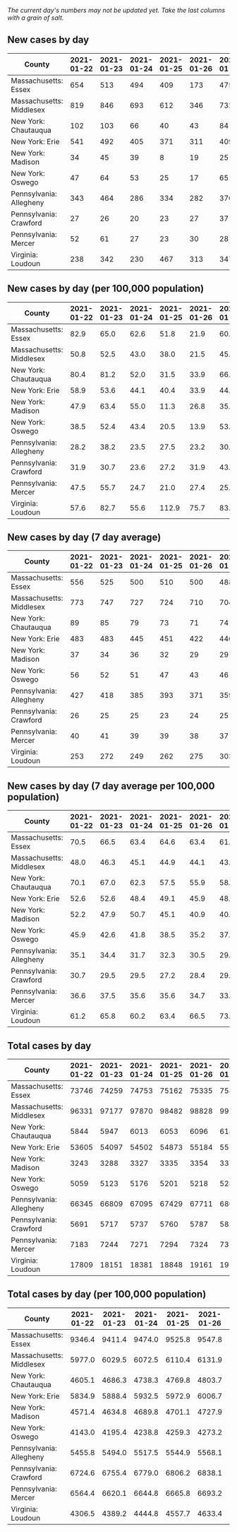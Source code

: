 _The current day's numbers may not be updated yet. Take the last columns with a grain of salt._
## New cases by day

| County | 2021-01-22 | 2021-01-23 | 2021-01-24 | 2021-01-25 | 2021-01-26 | 2021-01-27 | 2021-01-28 |
| --- | --- | --- | --- | --- | --- | --- | --- |
| Massachusetts: Essex | 654 | 513 | 494 | 409 | 173 | 475 |  |
| Massachusetts: Middlesex | 819 | 846 | 693 | 612 | 346 | 732 |  |
| New York: Chautauqua | 102 | 103 | 66 | 40 | 43 | 84 |  |
| New York: Erie | 541 | 492 | 405 | 371 | 311 | 409 |  |
| New York: Madison | 34 | 45 | 39 | 8 | 19 | 25 |  |
| New York: Oswego | 47 | 64 | 53 | 25 | 17 | 65 |  |
| Pennsylvania: Allegheny | 343 | 464 | 286 | 334 | 282 | 376 |  |
| Pennsylvania: Crawford | 27 | 26 | 20 | 23 | 27 | 37 |  |
| Pennsylvania: Mercer | 52 | 61 | 27 | 23 | 30 | 28 |  |
| Virginia: Loudoun | 238 | 342 | 230 | 467 | 313 | 347 |  |

## New cases by day (per 100,000 population)

| County | 2021-01-22 | 2021-01-23 | 2021-01-24 | 2021-01-25 | 2021-01-26 | 2021-01-27 | 2021-01-28 |
| --- | --- | --- | --- | --- | --- | --- | --- |
| Massachusetts: Essex | 82.9 | 65.0 | 62.6 | 51.8 | 21.9 | 60.2 |  |
| Massachusetts: Middlesex | 50.8 | 52.5 | 43.0 | 38.0 | 21.5 | 45.4 |  |
| New York: Chautauqua | 80.4 | 81.2 | 52.0 | 31.5 | 33.9 | 66.2 |  |
| New York: Erie | 58.9 | 53.6 | 44.1 | 40.4 | 33.9 | 44.5 |  |
| New York: Madison | 47.9 | 63.4 | 55.0 | 11.3 | 26.8 | 35.2 |  |
| New York: Oswego | 38.5 | 52.4 | 43.4 | 20.5 | 13.9 | 53.2 |  |
| Pennsylvania: Allegheny | 28.2 | 38.2 | 23.5 | 27.5 | 23.2 | 30.9 |  |
| Pennsylvania: Crawford | 31.9 | 30.7 | 23.6 | 27.2 | 31.9 | 43.7 |  |
| Pennsylvania: Mercer | 47.5 | 55.7 | 24.7 | 21.0 | 27.4 | 25.6 |  |
| Virginia: Loudoun | 57.6 | 82.7 | 55.6 | 112.9 | 75.7 | 83.9 |  |

## New cases by day (7 day average)

| County | 2021-01-22 | 2021-01-23 | 2021-01-24 | 2021-01-25 | 2021-01-26 | 2021-01-27 | 2021-01-28 |
| --- | --- | --- | --- | --- | --- | --- | --- |
| Massachusetts: Essex | 556 | 525 | 500 | 510 | 500 | 488 |  |
| Massachusetts: Middlesex | 773 | 747 | 727 | 724 | 710 | 704 |  |
| New York: Chautauqua | 89 | 85 | 79 | 73 | 71 | 74 |  |
| New York: Erie | 483 | 483 | 445 | 451 | 422 | 446 |  |
| New York: Madison | 37 | 34 | 36 | 32 | 29 | 29 |  |
| New York: Oswego | 56 | 52 | 51 | 47 | 43 | 46 |  |
| Pennsylvania: Allegheny | 427 | 418 | 385 | 393 | 371 | 359 |  |
| Pennsylvania: Crawford | 26 | 25 | 25 | 23 | 24 | 25 |  |
| Pennsylvania: Mercer | 40 | 41 | 39 | 39 | 38 | 37 |  |
| Virginia: Loudoun | 253 | 272 | 249 | 262 | 275 | 303 |  |

## New cases by day (7 day average per 100,000 population)

| County | 2021-01-22 | 2021-01-23 | 2021-01-24 | 2021-01-25 | 2021-01-26 | 2021-01-27 | 2021-01-28 |
| --- | --- | --- | --- | --- | --- | --- | --- |
| Massachusetts: Essex | 70.5 | 66.5 | 63.4 | 64.6 | 63.4 | 61.8 |  |
| Massachusetts: Middlesex | 48.0 | 46.3 | 45.1 | 44.9 | 44.1 | 43.7 |  |
| New York: Chautauqua | 70.1 | 67.0 | 62.3 | 57.5 | 55.9 | 58.3 |  |
| New York: Erie | 52.6 | 52.6 | 48.4 | 49.1 | 45.9 | 48.5 |  |
| New York: Madison | 52.2 | 47.9 | 50.7 | 45.1 | 40.9 | 40.9 |  |
| New York: Oswego | 45.9 | 42.6 | 41.8 | 38.5 | 35.2 | 37.7 |  |
| Pennsylvania: Allegheny | 35.1 | 34.4 | 31.7 | 32.3 | 30.5 | 29.5 |  |
| Pennsylvania: Crawford | 30.7 | 29.5 | 29.5 | 27.2 | 28.4 | 29.5 |  |
| Pennsylvania: Mercer | 36.6 | 37.5 | 35.6 | 35.6 | 34.7 | 33.8 |  |
| Virginia: Loudoun | 61.2 | 65.8 | 60.2 | 63.4 | 66.5 | 73.3 |  |

## Total cases by day

| County | 2021-01-22 | 2021-01-23 | 2021-01-24 | 2021-01-25 | 2021-01-26 | 2021-01-27 | 2021-01-28 |
| --- | --- | --- | --- | --- | --- | --- | --- |
| Massachusetts: Essex | 73746 | 74259 | 74753 | 75162 | 75335 | 75810 |  |
| Massachusetts: Middlesex | 96331 | 97177 | 97870 | 98482 | 98828 | 99560 |  |
| New York: Chautauqua | 5844 | 5947 | 6013 | 6053 | 6096 | 6180 |  |
| New York: Erie | 53605 | 54097 | 54502 | 54873 | 55184 | 55593 |  |
| New York: Madison | 3243 | 3288 | 3327 | 3335 | 3354 | 3379 |  |
| New York: Oswego | 5059 | 5123 | 5176 | 5201 | 5218 | 5283 |  |
| Pennsylvania: Allegheny | 66345 | 66809 | 67095 | 67429 | 67711 | 68087 |  |
| Pennsylvania: Crawford | 5691 | 5717 | 5737 | 5760 | 5787 | 5824 |  |
| Pennsylvania: Mercer | 7183 | 7244 | 7271 | 7294 | 7324 | 7352 |  |
| Virginia: Loudoun | 17809 | 18151 | 18381 | 18848 | 19161 | 19508 |  |

## Total cases by day (per 100,000 population)

| County | 2021-01-22 | 2021-01-23 | 2021-01-24 | 2021-01-25 | 2021-01-26 | 2021-01-27 | 2021-01-28 |
| --- | --- | --- | --- | --- | --- | --- | --- |
| Massachusetts: Essex | 9346.4 | 9411.4 | 9474.0 | 9525.8 | 9547.8 | 9608.0 |  |
| Massachusetts: Middlesex | 5977.0 | 6029.5 | 6072.5 | 6110.4 | 6131.9 | 6177.3 |  |
| New York: Chautauqua | 4605.1 | 4686.3 | 4738.3 | 4769.8 | 4803.7 | 4869.9 |  |
| New York: Erie | 5834.9 | 5888.4 | 5932.5 | 5972.9 | 6006.7 | 6051.3 |  |
| New York: Madison | 4571.4 | 4634.8 | 4689.8 | 4701.1 | 4727.9 | 4763.1 |  |
| New York: Oswego | 4143.0 | 4195.4 | 4238.8 | 4259.3 | 4273.2 | 4326.5 |  |
| Pennsylvania: Allegheny | 5455.8 | 5494.0 | 5517.5 | 5544.9 | 5568.1 | 5599.1 |  |
| Pennsylvania: Crawford | 6724.6 | 6755.4 | 6779.0 | 6806.2 | 6838.1 | 6881.8 |  |
| Pennsylvania: Mercer | 6564.4 | 6620.1 | 6644.8 | 6665.8 | 6693.2 | 6718.8 |  |
| Virginia: Loudoun | 4306.5 | 4389.2 | 4444.8 | 4557.7 | 4633.4 | 4717.3 |  |

